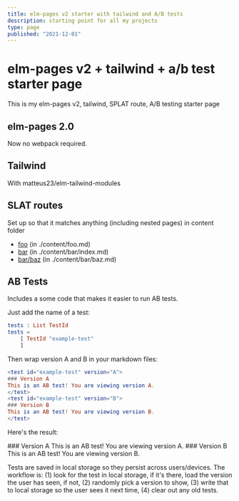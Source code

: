 ```yaml
---
title: elm-pages v2 starter with tailwind and A/B tests 
description: starting point for all my projects
type: page
published: "2021-12-01"
---
```


# elm-pages v2 + tailwind + a/b test starter page
This is my elm-pages v2, tailwind, SPLAT route, A/B testing starter page

## elm-pages 2.0
Now no webpack required.

## Tailwind
With matteus23/elm-tailwind-modules

## SLAT routes
Set up so that it matches anything (including nested pages) in content folder

- [foo](foo) (in ./content/foo.md)
- [bar](bar) (in ./content/bar/index.md)
- [bar/baz](bar/baz) (in ./content/bar/baz.md)

## AB Tests
Includes a some code that makes it easier to run AB tests.

Just add the name of a test:

```elm
tests : List TestId
tests =
    [ TestId "example-test"
    ]
```

Then wrap version A and B in your markdown files:

```elm
<test id="example-test" version="A">
### Version A
This is an AB test! You are viewing version A.
</test>
<test id="example-test" version="B">
### Version B
This is an AB test! You are viewing version B.
</test>
```

Here's the result:

<test id="example-test" version="A">
### Version A
This is an AB test! You are viewing version A.
</test>
<test id="example-test" version="B">
### Version B
This is an AB test! You are viewing version B.
</test>

Tests are saved in local storage so they persist across users/devices. The
workflow is: (1) look for the test in local storage, if it's there, load the
version the user has seen, if not, (2) randomly pick a version to show, (3)
write that to local storage so the user sees it next time, (4) clear out any
old tests.
